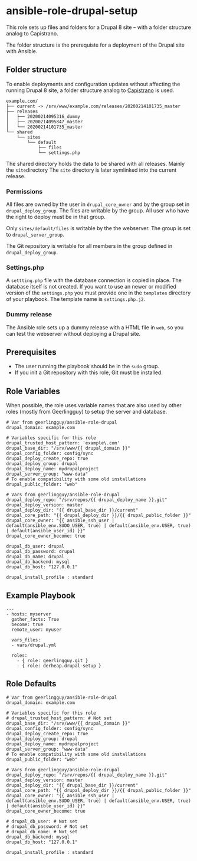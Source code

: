 # ansible-role-drupal-setup

This role sets up files and folders for a Drupal 8 site – with a folder structure analog to Capistrano.

The folder structure is the prerequiste for a deployment of the Drupal site with Ansible.

## Folder structure

To enable deployments and configuration updates without affecting the running Drupal 8 site, a folder structure analog to [Capistrano](https://capistranorb.com/documentation/getting-started/structure/) is used.

~~~~
example.com/
├── current -> /srv/www/example.com/releases/20200214101735_master
├── releases
│   ├── 20200214095316_dummy
│   ├── 20200214095847_master
│   └── 20200214101735_master
└── shared
    └── sites
        └── default
            ├── files
            └── settings.php
~~~~

The shared directory holds the data to be shared with all releases. Mainly the `site`directory
The `site` directory is later symlinked into the current release.

### Permissions

All files are owned by the user in `drupal_core_owner` and by the group set in `drupal_deploy_group`. The files are writable by the group. All user who have the right to deploy must be in  that group.

Only `sites/default/files` is writable by the the webserver. The group is set to `drupal_server_group`.

The Git repository is writable for all members in the group defined in `drupal_deploy_group`.

### Settings.php

A `settting.php` file with the database connection is copied in place. The database itself is not created. If you want to use an newer or modified version of the `settings.php` you must provide one in the `templates` directory of your playbook. The template name is `settings.php.j2`.

### Dummy release

The Ansible role sets up a dummy release with a HTML file in `web`, so you can test the webserver without deploying a Drupal site.

## Prerequisites

* The user running the playbook should be in the `sudo` group.
* If you init a Git repository with this role, Git must be installed.

## Role Variables

When possible, the role uses variable names that are also used by other roles (mostly from Geerlingguy) to setup the server and database.

~~~~~
# Var from geerlingguy/ansible-role-drupal
drupal_domain: example.com

# Variables specific for this role
drupal_trusted_host_pattern: 'example\.com'
drupal_base_dir: "/srv/www/{{ drupal_domain }}"
drupal_config_folder: config/sync
drupal_deploy_create_repo: true
drupal_deploy_group: drupal
drupal_deploy_name: mydrupalproject
drupal_server_group: "www-data"
# To enable compatibility with some old installations
drupal_public_folder: "web"

# Vars from geerlingguy/ansible-role-drupal
drupal_deploy_repo: "/srv/repos/{{ drupal_deploy_name }}.git"
drupal_deploy_version: master
drupal_deploy_dir: "{{ drupal_base_dir }}/current"
drupal_core_path: "{{ drupal_deploy_dir }}/{{ drupal_public_folder }}"
drupal_core_owner: "{{ ansible_ssh_user | default(ansible_env.SUDO_USER, true) | default(ansible_env.USER, true) | default(ansible_user_id) }}"
drupal_core_owner_become: true

drupal_db_user: drupal
drupal_db_password: drupal
drupal_db_name: drupal
drupal_db_backend: mysql
drupal_db_host: "127.0.0.1"

drupal_install_profile : standard
~~~~~

## Example Playbook

~~~~
---
- hosts: myserver
  gather_facts: True
  become: true
  remote_user: myuser

  vars_files:
  - vars/drupal.yml

  roles:
    - { role: geerlingguy.git }
    - { role: derheap.drupal-setup }
~~~~

## Role Defaults

~~~~
# Var from geerlingguy/ansible-role-drupal
drupal_domain: example.com

# Variables specific for this role
# drupal_trusted_host_pattern: # Not set
drupal_base_dir: "/srv/www/{{ drupal_domain }}"
drupal_config_folder: config/sync
drupal_deploy_create_repo: true
drupal_deploy_group: drupal
drupal_deploy_name: mydrupalproject
drupal_server_group: "www-data"
# To enable compatibility with some old installations
drupal_public_folder: "web"

# Vars from geerlingguy/ansible-role-drupal
drupal_deploy_repo: "/srv/repos/{{ drupal_deploy_name }}.git"
drupal_deploy_version: master
drupal_deploy_dir: "{{ drupal_base_dir }}/current"
drupal_core_path: "{{ drupal_deploy_dir }}/{{ drupal_public_folder }}"
drupal_core_owner: "{{ ansible_ssh_user | default(ansible_env.SUDO_USER, true) | default(ansible_env.USER, true) | default(ansible_user_id) }}"
drupal_core_owner_become: true

# drupal_db_user: # Not set
# drupal_db_password: # Not set
# drupal_db_name: # Not set
drupal_db_backend: mysql
drupal_db_host: "127.0.0.1"

drupal_install_profile : standard
~~~~
